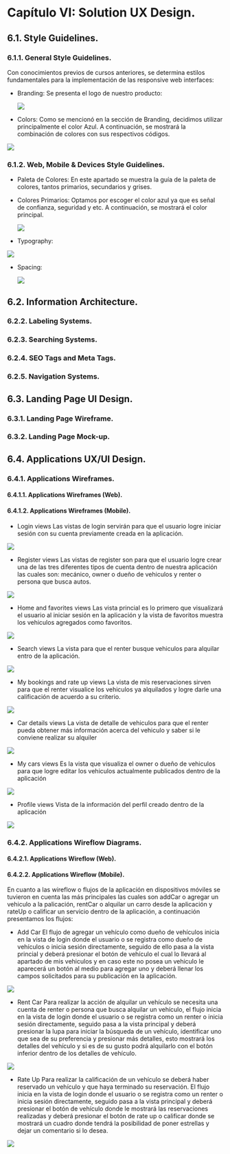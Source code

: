 # Capítulo VI: Solution UX Design.
## 6.1. Style Guidelines.
### 6.1.1. General Style Guidelines.
Con conocimientos previos de cursos anteriores, se determina estilos fundamentales para la implementación de las responsive web interfaces:
-	Branding: Se presenta el logo de nuestro producto:

 	 ![](Resources/images/logo.png)

  -	Colors: Como se mencionó en la sección de Branding, decidimos utilizar principalmente el color Azul. A continuación, se mostrará la combinación de colores con sus respectivos códigos.
  
   ![](Resources/images/colors.png)

### 6.1.2. Web, Mobile & Devices Style Guidelines.

- Paleta de Colores: En este apartado se muestra la guía de la paleta de colores, tantos primarios, secundarios y grises.
  
- Colores Primarios: Optamos por escoger el color azul ya que es señal de confianza, seguridad y etc. A continuación, se mostrará el color principal.

   ![](Resources/images/colors.png)

-	Typography:

  ![](Resources/images/tipo.png)

- Spacing:
  
  ![](Resources/images/space.png)

## 6.2. Information Architecture.
### 6.2.2. Labeling Systems.
### 6.2.3. Searching Systems.
### 6.2.4. SEO Tags and Meta Tags.
### 6.2.5. Navigation Systems.
## 6.3. Landing Page UI Design.
### 6.3.1. Landing Page Wireframe.
### 6.3.2. Landing Page Mock-up.
## 6.4. Applications UX/UI Design.
### 6.4.1. Applications Wireframes.
#### 6.4.1.1. Applications Wireframes (Web).
#### 6.4.1.2. Applications Wireframes (Mobile).

- Login views
Las vistas de login servirán para que el usuario logre iniciar sesión con su cuenta previamente creada en la aplicación.

![](Resources/images/mobile/loginViews.png)

- Register views
Las vistas de register son para que el usuario logre crear una de las tres diferentes tipos de cuenta dentro de nuestra aplicación las cuales son: mecánico, owner o dueño de vehiculos y renter o persona que busca autos.

![](Resources/images/mobile/registerViews.png)

- Home and favorites views
Las vista princial es lo primero que visualizará el usuario al iniciar sesión en la aplicación y la vista de favoritos muestra los vehiculos agregados como favoritos.

![](Resources/images/mobile/homeAndFavoritesViews.png)

- Search views
La vista para que el renter busque vehiculos para alquilar entro de la aplicación.

![](Resources/images/mobile/searchView.png)

- My bookings and rate up views
La vista de mis reservaciones sirven para que el renter visualice los vehiculos ya alquilados y logre darle una calificación de acuerdo a su criterio.

![](Resources/images/mobile/myBookingsAndRateUpViews.png)

- Car details views
La vista de detalle de vehiculos para que el renter pueda obtener más información acerca del vehiculo y saber si le conviene realizar su alquiler

![](Resources/images/mobile/carDetailsViews.png)
  
- My cars views
Es la vista que visualiza el owner o dueño de vehiculos para que logre editar los vehiculos actualmente publicados dentro de la aplicación

![](Resources/images/mobile/myCarsViews.png)

- Profile views
Vista de la información del perfil creado dentro de la aplicación

![](Resources/images/mobile/profileView.png)

### 6.4.2. Applications Wireflow Diagrams.
#### 6.4.2.1. Applications Wireflow (Web).
#### 6.4.2.2. Applications Wireflow (Mobile).
En cuanto a las wireflow o flujos de la aplicación en dispositivos móviles se tuvieron en cuenta las más principales las cuales son addCar o agregar un vehiculo a la palicación, rentCar o alquilar un carro desde la aplicación y rateUp o calificar un servicio dentro de la aplicación, a continuación presentamos los flujos:

- Add Car
El flujo de agregar un vehículo como dueño de vehículos inicia en la vista de login donde el usuario o se registra como dueño de vehículos o inicia sesión directamente, seguido de ello pasa a la vista princial y deberá presionar el botón de vehículo el cual lo llevará al apartado de mis vehiculos y en caso este no posea un vehiculo le aparecerá un botón al medio para agregar uno y deberá llenar los campos solicitados para su publicación en la aplicación.

![](Resources/images/mobile/addCar.png)

- Rent Car
Para realizar la acción de alquilar un vehículo se necesita una cuenta de renter o persona que busca alquilar un vehículo, el flujo inicia en la vista de login donde el usuario o se registra como un renter o inicia sesión directamente, seguido pasa a la vista principal y deberá presionar la lupa para iniciar la búsqueda de un vehículo, identificar uno que sea de su preferencia y presionar más detalles, esto mostrará los detalles del vehículo y si es de su gusto podrá alquilarlo con el botón inferior dentro de los detalles de vehículo.

![](Resources/images/mobile/rentCar.png)

- Rate Up
Para realizar la calificación de un vehículo se deberá haber reservado un vehículo y que haya terminado su reservación. El flujo inicia en la vista de login donde el usuario o se registra como un renter o inicia sesión directamente, seguido pasa a la vista principal y deberá presionar el botón de vehículo donde le mostrará las reservaciones realizadas y deberá presionar el botón de rate up o calificar donde se mostrará un cuadro donde tendrá la posibilidad de poner estrellas y dejar un comentario si lo desea.

![](Resources/images/mobile/rateUp.png)

